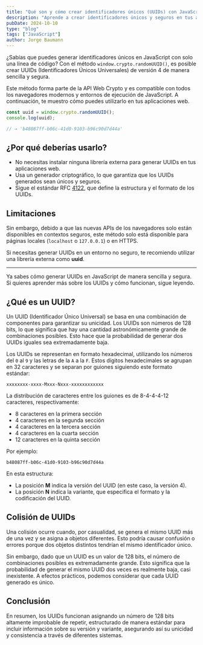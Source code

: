 ```yaml
---
title: "Qué son y cómo crear identificadores únicos (UUIDs) con JavaScript plano"
description: "Aprende a crear identificadores únicos y seguros en tus aplicaciones web con una simple línea de código y sin librerías externas."
pubDate: 2024-10-10
type: "blog"
tags: ["JavaScript"]
author: Jorge Baumann
---
```


¿Sabías que puedes generar identificadores únicos en JavaScript con solo una línea de código? Con el método `window.crypto.randomUUID()`, es posible crear UUIDs (Identificadores Únicos Universales) de versión 4 de manera sencilla y segura.

Este método forma parte de la API Web Crypto y es compatible con todos los navegadores modernos y entornos de ejecución de JavaScript. A continuación, te muestro cómo puedes utilizarlo en tus aplicaciones web.

```js
const uuid = window.crypto.randomUUID();
console.log(uuid);

// → 'b48087ff-b06c-41d0-9103-b96c90d7d44a'
```

## ¿Por qué deberías usarlo?

- No necesitas instalar ninguna librería externa para generar UUIDs en tus aplicaciones web.
- Usa un generador criptográfico, lo que garantiza que los UUIDs generados sean únicos y seguros.
- Sigue el estándar RFC [4122](https://datatracker.ietf.org/doc/html/rfc4122), que define la estructura y el formato de los UUIDs.

## Limitaciones

Sin embargo, debido a que las nuevas APIs de los navegadores solo están disponibles en contextos seguros, este método solo está disponible para páginas locales (`localhost` o `127.0.0.1`) o en HTTPS.

Si necesitas generar UUIDs en un entorno no seguro, te recomiendo utilizar una librería externa como **uuid**.

---

Ya sabes cómo generar UUIDs en JavaScript de manera sencilla y segura. Si quieres aprender más sobre los UUIDs y cómo funcionan, sigue leyendo.

## ¿Qué es un UUID?

Un UUID (Identificador Único Universal) se basa en una combinación de componentes para garantizar su unicidad. Los UUIDs son números de 128 bits, lo que significa que hay una cantidad astronómicamente grande de combinaciones posibles. Esto hace que la probabilidad de generar dos UUIDs iguales sea extremadamente baja.

Los UUIDs se representan en formato hexadecimal, utilizando los números del `0` al `9` y las letras de la `A` a la `F`. Estos dígitos hexadecimales se agrupan en 32 caracteres y se separan por guiones siguiendo este formato estándar:

```
xxxxxxxx-xxxx-Mxxx-Nxxx-xxxxxxxxxxxx
```

La distribución de caracteres entre los guiones es de 8-4-4-4-12 caracteres, respectivamente:

- 8 caracteres en la primera sección
- 4 caracteres en la segunda sección
- 4 caracteres en la tercera sección
- 4 caracteres en la cuarta sección
- 12 caracteres en la quinta sección

Por ejemplo:

```
b48087ff-b06c-41d0-9103-b96c90d7d44a
```

En esta estructura:

- La posición **M** indica la versión del UUID (en este caso, la versión 4).
- La posición **N** indica la variante, que especifica el formato y la codificación del UUID.


## Colisión de UUIDs

Una colisión ocurre cuando, por casualidad, se genera el mismo UUID más de una vez y se asigna a objetos diferentes. Esto podría causar confusión o errores porque dos objetos distintos tendrían el mismo identificador único.

Sin embargo, dado que un UUID es un valor de 128 bits, el número de combinaciones posibles es extremadamente grande. Esto significa que la probabilidad de generar el mismo UUID dos veces es realmente baja, casi inexistente. A efectos prácticos, podemos considerar que cada UUID generado es único.

## Conclusión

En resumen, los UUIDs funcionan asignando un número de 128 bits altamente improbable de repetir, estructurado de manera estándar para incluir información sobre su versión y variante, asegurando así su unicidad y consistencia a través de diferentes sistemas.